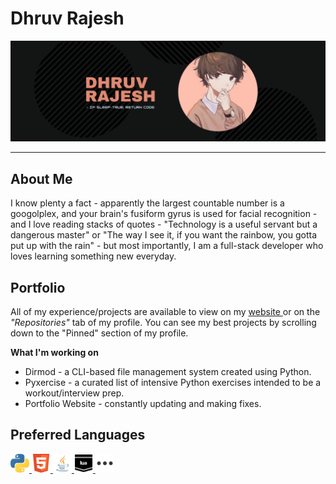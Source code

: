 <h1> Dhruv Rajesh </h1>

<!--Banner + caption -->
<p align="center">
  <img alt="banner" src="/gbanner.png">
</p>

<hr>

<h2> About Me </h2>
<p> I know plenty a fact - apparently the largest countable number is a googolplex, and your brain's fusiform gyrus is used for facial recognition - and I love reading stacks of quotes - "Technology is a useful servant but a dangerous master" or "The way I see it, if you want the rainbow, you gotta put up with the rain" - but most importantly, I am a full-stack developer who loves learning something new everyday. </p>

<h2> Portfolio </h2>
<p> All of my experience/projects are available to view on my <a href="https://drv-rajesh.github.io"> website </a> or on the <i> "Repositories" </i> tab of my profile. You can see my best projects by scrolling down to the "Pinned" section of my profile. </p>
<p> <b> What I'm working on </b>
<ul>
  <li> Dirmod - a CLI-based file management system created using Python. </li>
  <li> Pyxercise - a curated list of intensive Python exercises intended to be a workout/interview prep. </li>
  <li> Portfolio Website - constantly updating and making fixes. </li>
</ul>

<h2> Preferred Languages </h2>
<p>
  <a href="https://drv-rajesh.github.io/projects/python"> <img src="/assets/python_icon.png" width="30" height="30" class="custom-img"> </a>
  <a href="https://drv-rajesh.github.io/projects/htmlfive"> <img src="/assets/html_icon.png" width="30" height="30" class="custom-img"> </a>
  <a href="https://drv-rajesh.github.io/projects/java"> <img src="/assets/java_icon.png" width="30" height="30" class="custom-img"> </a>
  <a href="https://drv-rajesh.github.io/projects/lua"> <img src="/assets/lua_icon.png" width="30" height="30" class="custom-img"> </a>
  <a href="https://drv-rajesh.github.io/projects/other"> <img src="/assets/other_icon.png" width="30" height="30" class="custom-img"> </a>
</p>

